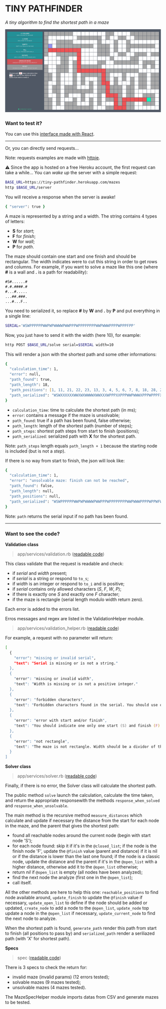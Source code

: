 # TINY PATHFINDER

*A tiny algorithm to find the shortest path in a maze*

![screenshot_1](https://raw.githubusercontent.com/bigbigdoudou/pathfinder/master/pathfinder.png)

### Want to test it?

You can use this [interface made with React](https://bigbigdoudou.github.io/pathfinder_front/).

---

Or, you can directly send requests...

Note: requests examples are made with [httpie](https://httpie.org/).

:warning: Since the app is hosted on a free Heroku account, the first request can take a while... You can *wake up* the server with a simple request:

```zsh
BASE_URL=https://tiny-pathfinder.herokuapp.com/mazes
http $BASE_URL/server
```

You will receive a response when the server is awake!

```zsh
{ "server": true }
```

A maze is represented by a string and a width. The string contains 4 types of letters:
* **S** for *start*;
* **F** for *finish*;
* **W** for *wall*;
* **P** for *path*.

The maze should contain one start and one finish and should be rectangular. The width indicates were to cut this string in order to get rows and columns. For example, if you want to solve a maze like this one (where **#** is a wall and **.** is a path for readability):

```
#S#......#
#.#.####.#
#...#.....
...##.###.
...#...F..
```

You need to serialized it, so replace **#** by **W** and **.** by **P** and put everything in a single line:

```zsh
SERIAL='WSWPPPPPPWWPWPWWWWPWWPPPWPPPPPPPPWWPWWWPPPPWPPPFPP'
```

Now, you just have to send it with the width (here 10), for example:

```zsh
http POST $BASE_URL/solve serial=$SERIAL width=10
```

This will render a json with the shortest path and some other informations:

```zsh
{
  "calculation_time": 1,
  "error": null,
  "path_found": true,
  "path_length": 18,
  "path_positions": [1, 11, 21, 22, 23, 13, 3, 4, 5, 6, 7, 8, 18, 28, 29, 39, 49, 48, 47],
  "path_serialized": "WSWXXXXXXWWXWXWWWWXWWXXXWPPPXXPPPWWPWWWXPPPWPPPFXX"
}
```

* `calculation_time`: time to calculate the shortest path (in ms);
* `error`: contains a message if the maze is unsolvable;
* `path_found`: true if a path has been found, false otherwise;
* `path_length`: length of the shortest path (number of steps);
* `path_steps`: shortest path steps from start to finish (positions);
* `path_serialized`: serialized path with **X** for the shortest path.

Note: `path_steps` length equals `path_length + 1` because the starting node is included (but is not a *step*).

If there is no way from start to finish, the json will look like:

```zsh
{
  "calculation_time": 1,
  "error": "unsolvable maze: finish can not be reached",
  "path_found": false,
  "path_length": null,
  "path_positions": null,
  "path_serialized": "WSWPPPPPPWWPWPWWWWPWWPPPWPPPPPPPPWWPWWWPPPPWPPWFWP"
}
```

Note: `path` returns the serial input if no path has been found.

---

### Want to see the code?

**Validation class**

> app/services/validation.rb ([readable code](https://raw.githubusercontent.com/bigbigdoudou/pathfinder/master/documentation/validation.md))

This class validate that the request is readable and check:
* if *serial* and *width* present;
* if *serial* is a string or respond to `to_s`;
* if *width* is an integer or respond to `to_i` and is positive;
* if *serial* contains only allowed characters (*S*, *F*, *W*, *P*);
* if there is exactly one *S* and exactly one *F* character;
* if the maze is rectangle (serial length modulo width return zero).

Each error is added to the errors list.

Erros messages and regex are listed in the ValidationHelper module.

> app/services/validation_helper.rb ([readable code](https://raw.githubusercontent.com/bigbigdoudou/pathfinder/master/documentation/validation_helper.md))

For example, a request with no parameter will return:

```zsh
[
  {
    "error": "missing or invalid serial",
    "text": "Serial is missing or is not a string."
  },
  {
    "error": "missing or invalid width",
    "text": "Width is missing or is not a positive integer."
  },
  {
    "error": "forbidden characters",
    "text": "Forbidden characters found in the serial. You should use only S (for start), F (for finish), W (for wall) and P (for path)."
  },
  {
    "error": "error with start and/or finish",
    "text": "You should indicate one only one start (S) and finish (F)."
  },
  {
    "error": "not rectangle",
    "text": "The maze is not rectangle. Width should be a dividor of the serial length. For example, if you want a maze of 8 columns and 6 rows, provide a serial with 48 (8 * 6) characters and a width of 8."
  }
]
```

**Solver class**

> app/services/solver.rb ([readable code](https://raw.githubusercontent.com/bigbigdoudou/pathfinder/master/documentation/solver.md))

Finally, if there is no error, the Solver class will calculate the shortest path.

The public method `solve` launch the calculation, calculate the time taken, and return the appropriate responsewith the methods `response_when_solved` and `response_when_unsolvable`.

The main method is the recursive method `measure_distances` which calculate and update if necessary the distance from the start for each node in the maze, and the parent that gives the shortest path:
* found all reachable nodes around the current node (begin with start node 'S');
* for each node found: skip it if it's in the `@closed_list`; if the node is the finish node 'F', update the `@finish` value (parent and distance) if it is nil or if the distance is lower than the last one found; if the node is a classic node, update the distance and the parent if it's in the `@open_list` with a higher distance, otherwise add it to the `@open_list` otherwise;
* return *nil* if `@open_list` is empty (all nodes have been analyzed);
* find the next node the analyze (first one in the `@open_list`);
* call itself.

All the other methods are here to help this one: `reachable_positions` to find node available around, `update_finish` to update the `@finish` value if necessary, `update_open_list` to define if the node should be added or updated, `create_node` to add a node to the `@open_list`, `update_node` top update a node in the `@open_list` if necessary, `update_current_node` to find the next node to analyze.

When the shortest path is found, `generate_path` render this path from start to finish (all positions to pass by) and `serialized_path` render a seriliazed path (with 'X' for shortest path).

**Specs**

> spec ([readable code](https://raw.githubusercontent.com/bigbigdoudou/pathfinder/master/spec/))

There is 3 specs to check the return for:
* invalid maze (invalid params) (12 errors tested);
* solvable mazes (9 mazes tested);
* unsolvable mazes (4 mazes tested).

The MazeSpecHelper module imports datas from CSV and generate mazes to be tested.
